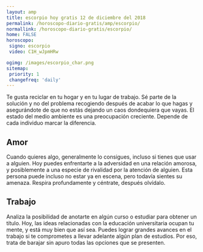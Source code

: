 ```yaml
---
layout: amp
title: escorpio hoy gratis 12 de diciembre del 2018 
permalink: /horoscopo-diario-gratis/amp/escorpio/
normallink: /horoscopo-diario-gratis/escorpio/
home: FALSE
horoscopo:
 signo: escorpio
 video: C1H_wJpmHRw

ogimg: /images/escorpio_char.png
sitemap:
 priority: 1
 changefreq: 'daily'
---
```



Te gusta reciclar en tu hogar y en tu lugar de trabajo. Sé parte de la solución y no del problema recogiendo después de acabar lo que hagas y asegurándote de que no estás dejando un caos dondequiera que vayas. El estado del medio ambiente es una preocupación creciente. Depende de cada individuo marcar la diferencia.

## Amor

Cuando quieres algo, generalmente lo consigues, incluso si tienes que usar a alguien. Hoy puedes enfrentarte a la adversidad en una relación amorosa, y posiblemente a una especie de rivalidad por la atención de alguien. Esta persona puede incluso no estar ya en escena, pero todavía sientes su amenaza. Respira profundamente y céntrate, después olvídalo.

## Trabajo

Analiza la posibilidad de anotarte en algún curso o estudiar para obtener un título. Hoy, las ideas relacionadas con la educación universitaria ocupan tu mente, y está muy bien que así sea. Puedes lograr grandes avances en el trabajo si te comprometes a llevar adelante algún plan de estudios. Por eso, trata de barajar sin apuro todas las opciones que se presenten.